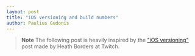 ```yaml
---
layout: post
title: "iOS versioning and build numbers"
author: Paulius Gudonis
---
```


> **Note** The following post is heavily inspired by the ["iOS versioning"](https://blog.twitch.tv/en/2016/09/20/ios-versioning-89e02f0a5146/) post made by Heath Borders at Twitch. 